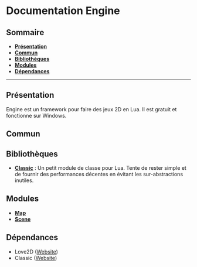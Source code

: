 # Documentation Engine

## Sommaire
- **[Présentation](#Présentation)**
- **[Commun](#Commun)**
- **[Bibliothèques](#Bibliothèques)**			
- **[Modules](#Modules)**
- **[Dépendances](#Dépendances)**
------------

Présentation
-------------
Engine est un framework pour faire des jeux 2D en Lua. Il est gratuit et fonctionne sur Windows.

Commun
-------------


Bibliothèques
-------------
- **[Classic](Classic)** : Un petit module de classe pour Lua. Tente de rester simple et de fournir des performances décentes en évitant les sur-abstractions inutiles.

Modules
------------
- **[Map](https://github.com/Leopc1977/Engine-Doc/tree/master/Map)**
- **[Scene](https://github.com/Leopc1977/Engine-Doc/tree/master/Scene)**

Dépendances
-------------

- Love2D ([Website](https://love2d.org/))
- Classic ([Website](https://github.com/rxi/classic))
